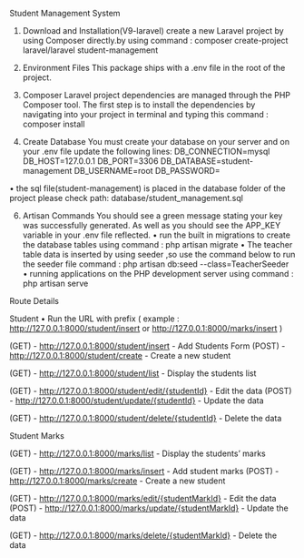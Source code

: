 Student Management System

1. Download and Installation(V9-laravel)
create a new Laravel project by using Composer directly.by using 
command :  composer create-project laravel/laravel student-management

2. Environment Files
This package ships with a .env file in the root of the project.

3. Composer
Laravel project dependencies are managed through the PHP Composer tool. 
The first step is to install the dependencies by navigating into your project in 
terminal and typing this command :  composer install

5. Create Database
You must create your database on your server and on your .env file update the following lines:
DB_CONNECTION=mysql
DB_HOST=127.0.0.1
DB_PORT=3306
DB_DATABASE=student-management
DB_USERNAME=root
DB_PASSWORD=

•	the sql file(student-management) is placed in the database folder of the project please check
    path: database/student_management.sql
              
6. Artisan Commands
You should see a green message stating your key was successfully generated. As well as you should see the APP_KEY variable in your .env file reflected.
•	run the built in migrations to create the database tables using 
    command : php artisan migrate
•	The teacher table data is inserted by using seeder ,so use the command below to run the seeder file command :  php artisan db:seed --class=TeacherSeeder 
•	running applications on the PHP development server using 
    command : php artisan serve


Route Details

Student
•	Run the URL with prefix 
( example : http://127.0.0.1:8000/student/insert   or http://127.0.0.1:8000/marks/insert  )

(GET)  - http://127.0.0.1:8000/student/insert  - Add Students Form
(POST) - http://127.0.0.1:8000/student/create  - Create a new student 

(GET)  - http://127.0.0.1:8000/student/list    - Display the students list

(GET) - http://127.0.0.1:8000/student/edit/{studentId}     - Edit the data
(POST) - http://127.0.0.1:8000/student/update/{studentId}     - Update the data

(GET) - http://127.0.0.1:8000/student/delete/{studentId}   - Delete the data

Student Marks

(GET)  - http://127.0.0.1:8000/marks/list      - Display the students’ marks 

(GET)  - http://127.0.0.1:8000/marks/insert    - Add student marks
(POST) - http://127.0.0.1:8000/marks/create  - Create a new student 

(GET) - http://127.0.0.1:8000/marks/edit/{studentMarkId}     - Edit the data
(POST) - http://127.0.0.1:8000/marks/update/{studentMarkId}     - Update the data

(GET) - http://127.0.0.1:8000/marks/delete/{studentMarkId}   - Delete the data

